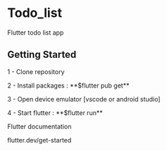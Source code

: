 # Todo_list

Flutter todo list app

## Getting Started

<p>1 - Clone repository</p>
<p>2 - Install packages : **$flutter pub get**</p>
<p>3 - Open device emulator [vscode or android studio]</p>
<p>4 - Start flutter : **$flutter run**</p>


<p>Flutter documentation</p>
<p>flutter.dev/get-started</p>
